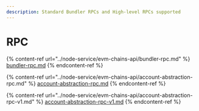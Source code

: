 ```yaml
---
description: Standard Bundler RPCs and High-level RPCs supported
---
```


# RPC



{% content-ref url="../node-service/evm-chains-api/bundler-rpc.md" %}
[bundler-rpc.md](../node-service/evm-chains-api/bundler-rpc.md)
{% endcontent-ref %}

{% content-ref url="../node-service/evm-chains-api/account-abstraction-rpc.md" %}
[account-abstraction-rpc.md](../node-service/evm-chains-api/account-abstraction-rpc.md)
{% endcontent-ref %}

{% content-ref url="../node-service/evm-chains-api/account-abstraction-rpc-v1.md" %}
[account-abstraction-rpc-v1.md](../node-service/evm-chains-api/account-abstraction-rpc-v1.md)
{% endcontent-ref %}
